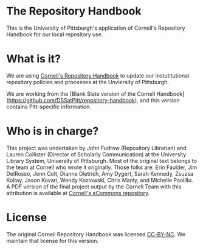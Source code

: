 # The Repository Handbook
This is the University of Pittsburgh's application of Cornell's Repository Handbook for our local repository use. 

# What is it?
We are using [Cornell's Repository Handbook](https://confluence.cornell.edu/display/culpublic/Cornell+University+Library+Repository+Principles+and+Strategies+Handbook ) to update our instutitutional repository policies and processes at the Unviersity of Pittsburgh. 

We are working from the [Blank Slate version of the Cornell Handbook] (https://github.com/DSSatPitt/repository-handbook), and this version contains Pitt-specific information. 

# Who is in charge?
This project was undertaken by John Fudrow (Repository Librarian) and Lauren Collister (Director of Scholarly Communication) at the University Library System, University of Pittsburgh. Most of the original text belongs to the team at Cornell who wrote it originally. Those folks are: Erin	Faulder, Jim	DelRosso, Jenn	Colt, Dianne	Dietrich, Amy	Dygert, Sarah	Kennedy, Zsuzsa	Koltay, Jason	Kovari, Wendy	Kozlowski, Chris	Manly, and Michelle	Paolillo. A PDF version of the final project output by the Cornell Team with this attribution is available at [Cornell's eCommons repository](https://hdl.handle.net/1813/57034). 

# License
The original Cornell Repository Handbook was licensed [CC-BY-NC](http://creativecommons.org/licenses/by-nc/4.0/). We maintain that license for this version.
